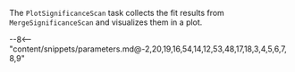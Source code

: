 The `PlotSignificanceScan` task collects the fit results from `MergeSignificanceScan` and visualizes them in a plot.

<div class="dhi_parameter_table">

--8<-- "content/snippets/parameters.md@-2,20,19,16,54,14,12,53,48,17,18,3,4,5,6,7,8,9"

</div>
